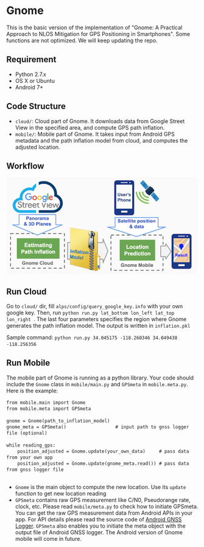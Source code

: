# Gnome
This is the basic version of the implementation of "Gnome: A Practical Approach to NLOS Mitigation for GPS Positioning in Smartphones". Some functions are not optimized. We will keep updating the repo.

## Requirement
- Python 2.7.x
- OS X or Ubuntu 
- Android 7+

## Code Structure 
- `cloud/`: Cloud part of Gnome. It downloads data from Google Street View in the specified area, and compute GPS path inflation. 
- `mobile/`: Mobile part of Gnome. It takes input from Android GPS metadata and the path inflation model from cloud, and computes the adjusted location. 

## Workflow
![alt text](workflow.png "Workflow of Gnome")

## Run Cloud
Go to `cloud/` dir, fill `alps/config/query_google_key.info` with your own google key. Then, run `python run.py lat_bottom lon_left lat_top lon_right `. The last four parameters specifies the region where Gnome generates the path inflation model. The output is written in `inflation.pkl`

Sample command: `python run.py 34.045175 -118.260346 34.049438 -118.256356`

## Run Mobile
The mobile part of Gnome is running as a python library. Your code should include the `Gnome` class in `mobile/main.py` and `GPSmeta` in `mobile.meta.py`. Here is the example:

```
from mobile.main import Gnome
from mobile.meta import GPSmeta

gnome = Gnome(path_to_inflation_model)
gnome_meta = GPSmeta()					# input path to gnss logger file (optional)

while reading_gps:
	position_adjusted = Gnome.update(your_own_data)		# pass data from your own app
	position_adjusted = Gnome.update(gnome_meta.read())	# pass data from gnss logger file 
	 
```

- `Gnome` is the main object to compute the new location. Use its `update` function to get new location reading
- `GPSmeta` contains raw GPS measurement like C/N0, Pseudorange rate, clock, etc. Please read `mobile/meta.py` to check how to initiate GPSmeta. You can get the raw GPS measurement data from Android APIs in your app. For API details please read the source code of [Android GNSS Logger](https://github.com/google/gps-measurement-tools/tree/master/GNSSLogger). `GPSmeta` also enables you to initiate the meta object with the output file of Android GNSS logger. The Android version of Gnome mobile will come in future. 

